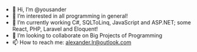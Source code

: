- 👋 Hi, I’m @yousander
- 👀 I’m interested in all programming in general!
- 🌱 I’m currently working C#, SQLToLinq, JavaScript and ASP.NET; some React, PHP, Laravel and Eloquent!
- 💞️ I’m looking to collaborate on Big Projects of Programming
- 📫 How to reach me: alexander.lr@outlook.com

<!---
yousander/yousander is a ✨ special ✨ repository because its `README.md` (this file) appears on your GitHub profile.
You can click the Preview link to take a look at your changes.
--->
